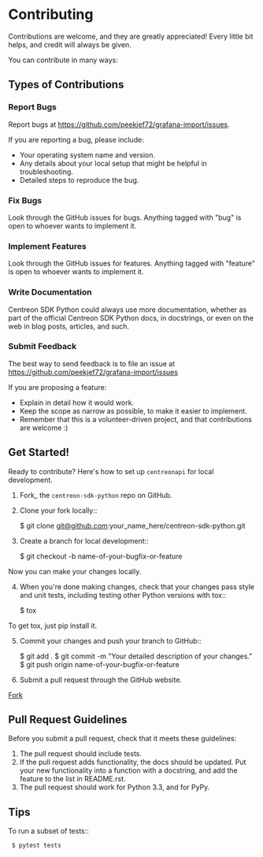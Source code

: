 # Contributing

Contributions are welcome, and they are greatly appreciated! Every
little bit helps, and credit will always be given. 

You can contribute in many ways:

## Types of Contributions

### Report Bugs

Report bugs at https://github.com/peekjef72/grafana-import/issues.

If you are reporting a bug, please include:

* Your operating system name and version.
* Any details about your local setup that might be helpful in troubleshooting.
* Detailed steps to reproduce the bug.

### Fix Bugs

Look through the GitHub issues for bugs. Anything tagged with "bug"
is open to whoever wants to implement it.

### Implement Features

Look through the GitHub issues for features. Anything tagged with "feature"
is open to whoever wants to implement it.

### Write Documentation

Centreon SDK Python could always use more documentation, whether as part of the 
official Centreon SDK Python docs, in docstrings, or even on the web in blog posts,
articles, and such.

### Submit Feedback

The best way to send feedback is to file an issue at https://github.com/peekjef72/grafana-import/issues

If you are proposing a feature:

* Explain in detail how it would work.
* Keep the scope as narrow as possible, to make it easier to implement.
* Remember that this is a volunteer-driven project, and that contributions
  are welcome :)

## Get Started!

Ready to contribute? Here's how to set up `centreonapi` for
local development.

1. Fork_ the `centreon-sdk-python` repo on GitHub.
2. Clone your fork locally::

    $ git clone git@github.com:your_name_here/centreon-sdk-python.git

3. Create a branch for local development::

    $ git checkout -b name-of-your-bugfix-or-feature

Now you can make your changes locally.

4. When you're done making changes, check that your changes pass style and unit
   tests, including testing other Python versions with tox::

    $ tox

To get tox, just pip install it.

5. Commit your changes and push your branch to GitHub::

    $ git add .
    $ git commit -m "Your detailed description of your changes."
    $ git push origin name-of-your-bugfix-or-feature

6. Submit a pull request through the GitHub website.

 [Fork](https://github.com/guillaumewatteeux/centreon-sdk-python/fork)

## Pull Request Guidelines

Before you submit a pull request, check that it meets these guidelines:

1. The pull request should include tests.
2. If the pull request adds functionality, the docs should be updated. Put
   your new functionality into a function with a docstring, and add the
   feature to the list in README.rst.
3. The pull request should work for Python 3.3, and for PyPy.


## Tips

To run a subset of tests::

	 $ pytest tests

